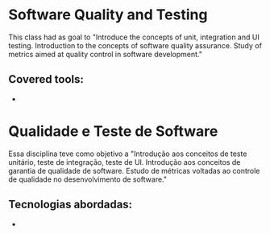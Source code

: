 # Software Quality and Testing

This class had as goal to "Introduce the concepts of unit, integration and UI testing. Introduction to the concepts of software quality assurance. Study of metrics aimed at quality control in software development."


## Covered tools:

* 


#


# Qualidade e Teste de Software

Essa disciplina teve como objetivo a "Introdução aos conceitos de teste unitário, teste de integração, teste de UI. Introdução aos conceitos de garantia de qualidade de software. Estudo de métricas voltadas ao controle de qualidade no desenvolvimento de software."


## Tecnologias abordadas:

* 